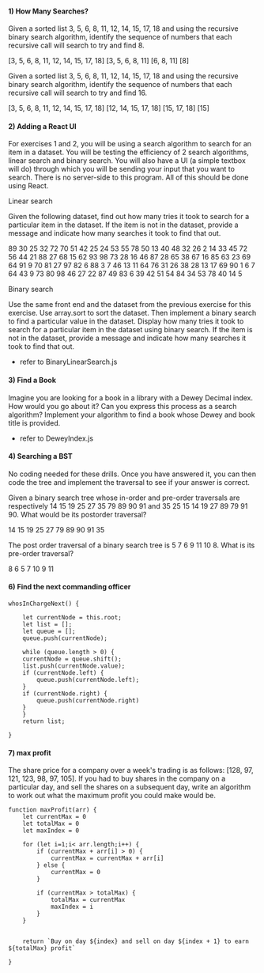 #### 1) How Many Searches?

Given a sorted list 3, 5, 6, 8, 11, 12, 14, 15, 17, 18 and using the recursive binary search algorithm,
identify the sequence of numbers that each recursive call will search to try and find 8.

[3, 5, 6, 8, 11, 12, 14, 15, 17, 18]
[3, 5, 6, 8, 11]
[6, 8, 11]
[8]

Given a sorted list 3, 5, 6, 8, 11, 12, 14, 15, 17, 18 and using the recursive binary search algorithm, identify the sequence of numbers that each recursive call will search to try and find 16.

[3, 5, 6, 8, 11, 12, 14, 15, 17, 18]
[12, 14, 15, 17, 18]
[15, 17, 18]
[15]

#### 2) Adding a React UI

For exercises 1 and 2, you will be using a search algorithm to search for an item in a dataset. You will be testing the efficiency of 2 search algorithms, linear search and binary search. You will also have a UI (a simple textbox will do) through which you will be sending your input that you want to search. There is no server-side to this program. All of this should be done using React.

Linear search

Given the following dataset, find out how many tries it took to search for a particular item in the dataset. If the item is not in the dataset, provide a message and indicate how many searches it took to find that out.

89 30 25 32 72 70 51 42 25 24 53 55 78 50 13 40 48 32 26 2 14 33 45 72 56 44 21 88 27 68 15 62 93 98 73 28 16 46 87 28 65 38 67 16 85 63 23 69 64 91 9 70 81 27 97 82 6 88 3 7 46 13 11 64 76 31 26 38 28 13 17 69 90 1 6 7 64 43 9 73 80 98 46 27 22 87 49 83 6 39 42 51 54 84 34 53 78 40 14 5

Binary search

Use the same front end and the dataset from the previous exercise for this exercise. Use array.sort to sort the dataset. Then implement a binary search to find a particular value in the dataset. Display how many tries it took to search for a particular item in the dataset using binary search. If the item is not in the dataset, provide a message and indicate how many searches it took to find that out.

- refer to BinaryLinearSearch.js

#### 3) Find a Book

Imagine you are looking for a book in a library with a Dewey Decimal index. How would you go about it? Can you express this process as a search algorithm? Implement your algorithm to find a book whose Dewey and book title is provided.

- refer to DeweyIndex.js

#### 4) Searching a BST

No coding needed for these drills. Once you have answered it, you can then code the tree and implement the traversal to see if your answer is correct.

Given a binary search tree whose in-order and pre-order traversals are respectively 14 15 19 25 27 35 79 89 90 91 and 35 25 15 14 19 27 89 79 91 90. What would be its postorder traversal?

14 15 19 25 27 79 89 90 91 35

The post order traversal of a binary search tree is 5 7 6 9 11 10 8. What is its pre-order traversal?

8 6 5 7 10 9 11

#### 6) Find the next commanding officer

    whosInChargeNext() {
        
        let currentNode = this.root;
        let list = [];
        let queue = [];
        queue.push(currentNode);

        while (queue.length > 0) {
        currentNode = queue.shift();
        list.push(currentNode.value);
        if (currentNode.left) {
            queue.push(currentNode.left);
        }
        if (currentNode.right) {
            queue.push(currentNode.right)
        }
        }
        return list;

    }

#### 7) max profit

The share price for a company over a week's trading is as follows: [128, 97, 121, 123, 98, 97, 105]. If you had to buy shares in the company on a particular day, and sell the shares on a subsequent day, write an algorithm to work out what the maximum profit you could make would be.

    function maxProfit(arr) {
        let currentMax = 0
        let totalMax = 0
        let maxIndex = 0

        for (let i=1;i< arr.length;i++) {
            if (currentMax + arr[i] > 0) {
                currentMax = currentMax + arr[i]
            } else {
                currentMax = 0
            }

            if (currentMax > totalMax) {
                totalMax = currentMax
                maxIndex = i
            }
        }


        return `Buy on day ${index} and sell on day ${index + 1} to earn ${totalMax} profit`

    }
